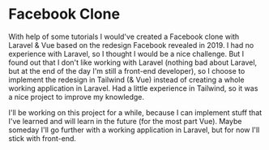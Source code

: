 # Facebook Clone

With help of some tutorials I would've created a Facebook clone with Laravel & Vue based on the redesign Facebook revealed in 2019. I had no experience with Laravel, so I thought I would be a nice challenge. But I found out that I don't like working with Laravel (nothing bad about Laravel, but at the end of the day I'm still a front-end developer), so I choose to implement the redesign in Tailwind (& Vue) instead of creating a whole working application in Laravel. Had a little experience in Tailwind, so it was a nice project to improve my knowledge.

I'll be working on this project for a while, because I can implement stuff that I've learned and will learn in the future (for the most part Vue). Maybe someday I'll go further with a working application in Laravel, but for now I'll stick with front-end.

